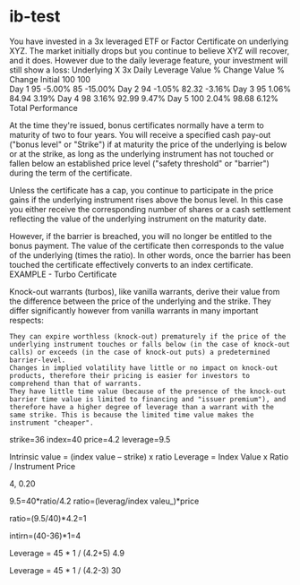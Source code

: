 # ib-test

You have invested in a 3x leveraged ETF or Factor Certificate on underlying XYZ. The market initially drops but you continue to believe XYZ will recover, and it does. However due to the daily leverage feature, your investment will still show a loss:
  	Underlying X 	3x Daily Leverage
  	Value 	% Change 	Value 	% Change
Initial 	100 	  	100 	 
Day 1 	95 	-5.00% 	85 	-15.00%
Day 2 	94 	-1.05% 	82.32 	-3.16%
Day 3 	95 	1.06% 	84.94 	3.19%
Day 4 	98 	3.16% 	92.99 	9.47%
Day 5 	100 	2.04% 	98.68 	6.12%
Total Performance

At the time they're issued, bonus certificates normally have a term to maturity of two to four years. You will receive a specified cash pay-out ("bonus level" or "Strike") if at maturity the price of the underlying is below or at the strike, as long as the underlying instrument has not touched or fallen below an established price level ("safety threshold" or "barrier") during the term of the certificate.

Unless the certificate has a cap, you continue to participate in the price gains if the underlying instrument rises above the bonus level. In this case you either receive the corresponding number of shares or a cash settlement reflecting the value of the underlying instrument on the maturity date.

However, if the barrier is breached, you will no longer be entitled to the bonus payment. The value of the certificate then corresponds to the value of the underlying (times the ratio). In other words, once the barrier has been touched the certificate effectively converts to an index certificate.
EXAMPLE - Turbo Certificate

Knock-out warrants (turbos), like vanilla warrants, derive their value from the difference between the price of the underlying and the strike. They differ significantly however from vanilla warrants in many important respects:

    They can expire worthless (knock-out) prematurely if the price of the underlying instrument touches or falls below (in the case of knock-out calls) or exceeds (in the case of knock-out puts) a predetermined barrier-level.
    Changes in implied volatility have little or no impact on knock-out products, therefore their pricing is easier for investors to comprehend than that of warrants.
    They have little time value (because of the presence of the knock-out barrier time value is limited to financing and "issuer premium"), and therefore have a higher degree of leverage than a warrant with the same strike. This is because the limited time value makes the instrument "cheaper".


strike=36
index=40
price=4.2
leverage=9.5

Intrinsic value = (index value – strike) x ratio
Leverage = Index Value x Ratio / Instrument Price

4, 0.20


9.5=40*ratio/4.2
ratio=(leverag/index valeu_)*price

ratio=(9.5/40)*4.2=1

intirn=(40-36)*1=4



Leverage = 45 * 1 / (4.2+5)
4.9


Leverage = 45 * 1 / (4.2-3)
30




